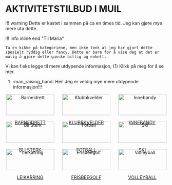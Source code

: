 # AKTIVITETSTILBUD I MUIL

<!-- prettier-ignore -->
!!! warning
    Dette er kastet i sammen på ca en times tid. Jeg kan gjøre mye mere uta dette.

!!! info inline end "Til Maria"

    Ta en kikke på kategoriene, men ikke tenk at jeg har gjort dette spesielt ryddig eller fancy. Dette er bare for å vise deg at det er mulig å gjøre dette ganske billig og enkelt.

<div class="annotate" markdown>

Vi kan f.eks legge til mere utdypende informasjon, (1) Klikk på meg for å se mer.

</div>

1.  :man_raising_hand: Hei! Jeg er veldig mye mere utdypende informasjon!!!

<div style="display: flex; flex-wrap: wrap; gap: 20px;">

  <div style="flex: 1 1 calc(33% - 20px); text-align: center;">
    <a href="/muil/docs/aktiviteter/barneidrett.md">
      <img src="assets/img/barneidrett.jpg" alt="Barneidrett" style="width: 100%; max-width: 150px;">
      <p>BARNEIDRETT</p>
    </a>
  </div>

  <div style="flex: 1 1 calc(33% - 20px); text-align: center;">
    <a href="/muil/docs/aktiviteter/klubbkvelder.md">
      <img src="assets/img/klubbkvelder.jpg" alt="Klubbkvelder" style="width: 100%; max-width: 150px;">
      <p>KLUBBKVELDER</p>
    </a>
  </div>

  <div style="flex: 1 1 calc(33% - 20px); text-align: center;">
    <a href="/muil/docs/aktiviteter/innebandy.md">
      <img src="assets/img/innebandy.jpg" alt="Innebandy" style="width: 100%; max-width: 150px;">
      <p>INNEBANDY</p>
    </a>
  </div>

  <div style="flex: 1 1 calc(33% - 20px); text-align: center;">
    <a href="/muil/docs/aktiviteter/bli-sterk.md">
      <img src="assets/img/bli-sterk.jpg" alt="Bli Sterk" style="width: 100%; max-width: 150px;">
      <p>BLI STERK</p>
    </a>
  </div>

  <div style="flex: 1 1 calc(33% - 20px); text-align: center;">
    <a href="/muil/docs/aktiviteter/fotball.md">
      <img src="assets/img/fotball.jpg" alt="Fotball" style="width: 100%; max-width: 150px;">
      <p>FOTBALL</p>
    </a>
  </div>

  <div style="flex: 1 1 calc(33% - 20px); text-align: center;">
    <a href="/muil/docs/aktiviteter/ski.md">
      <img src="assets/img/ski.jpg" alt="Ski" style="width: 100%; max-width: 150px;">
      <p>SKI</p>
    </a>
  </div>

  <div style="flex: 1 1 calc(33% - 20px); text-align: center;">
    <a href="/muil/docs/aktiviteter/leikarring.md">
      <img src="assets/img/leikarring.jpg" alt="Leikarring" style="width: 100%; max-width: 150px;">
      <p>LEIKARRING</p>
    </a>
  </div>

  <div style="flex: 1 1 calc(33% - 20px); text-align: center;">
    <a href="/muil/docs/aktiviteter/frisbeegolf.md">
      <img src="assets/img/frisbeegolf.jpg" alt="Frisbeegolf" style="width: 100%; max-width: 150px;">
      <p>FRISBEEGOLF</p>
    </a>
  </div>

  <div style="flex: 1 1 calc(33% - 20px); text-align: center;">
    <a href="/muil/docs/aktiviteter/volleyball.md">
      <img src="assets/img/volleyball.jpg" alt="Volleyball" style="width: 100%; max-width: 150px;">
      <p>VOLLEYBALL</p>
    </a>
  </div>

</div>

